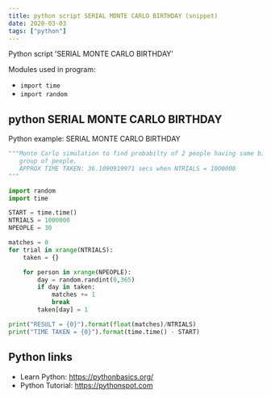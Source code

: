 ```yaml
---
title: python script SERIAL MONTE CARLO BIRTHDAY (snippet)
date: 2020-03-03
tags: ["python"]
---
```

Python script 'SERIAL MONTE CARLO BIRTHDAY'


Modules used in program: 
* `import time`
* `import random`

## python SERIAL MONTE CARLO BIRTHDAY

Python example: SERIAL MONTE CARLO BIRTHDAY

```python
"""Monte Carlo simulation to find probabilty of 2 people having same birthday in a
   group of people.
   APPROX TIME TAKEN: 36.1090919971 secs when NTRIALS = 1000000
"""

import random
import time

START = time.time()
NTRIALS = 1000000
NPEOPLE = 30

matches = 0
for trial in xrange(NTRIALS):
    taken = {}

    for person in xrange(NPEOPLE):
        day = random.randint(0,365)
        if day in taken:
            matches += 1
            break
        taken[day] = 1

print("RESULT = {0}").format(float(matches)/NTRIALS)
print("TIME TAKEN = {0}").format(time.time() - START)

```

## Python links

- Learn Python: https://pythonbasics.org/
- Python Tutorial: https://pythonspot.com
